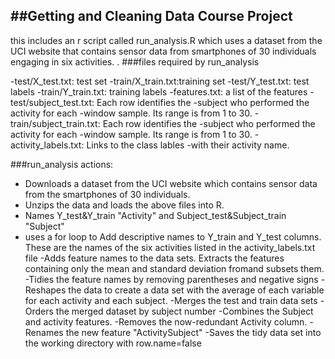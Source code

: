 ##Getting and Cleaning Data Course Project
------------------------------------------
this includes an r script called run_analysis.R which uses a dataset from the UCI website that contains sensor data from smartphones of 30 individuals engaging in six activities. 
.
###files required by run_analysis

-test/X_test.txt: test set
-train/X_train.txt:training set
-test/Y_test.txt: test labels
-train/Y_train.txt: training labels
-features.txt: a list of the features
-test/subject_test.txt: Each row identifies the -subject who performed the activity for each -window sample. Its range is from 1 to 30.
-train/subject_train.txt: Each row identifies the -subject who performed the activity for each -window sample. Its range is from 1 to 30.
-activity_labels.txt: Links to the class lables -with their activity name.

###run_analysis actions:

- Downloads a dataset from the UCI website which contains sensor data from the smartphones of 30 individuals.
- Unzips the data and loads the above files into R. 
- Names Y_test&Y_train "Activity" and Subject_test&Subject_train  "Subject"
- uses a for loop to Add descriptive names to Y_train and Y_test columns. These are the names of the six activities listed in the activity_labels.txt file
-Adds feature names to the data sets. Extracts the features containing only the mean and standard deviation fromand subsets them.
-Tidies the feature names by removing parentheses and negative signs
-Reshapes the data to create a data set with the average of each variable for each activity and each subject.
-Merges the test and train data sets 
-Orders the merged dataset by subject number
-Combines the Subject and activity features.
-Removes the now-redundant Activity column.
-Renames the new feature "ActivitySubject"
-Saves the tidy data set into the working directory with row.name=false
